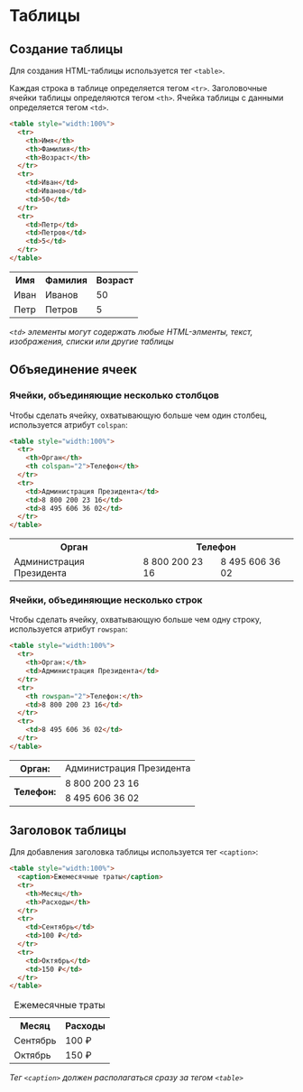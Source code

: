 # Таблицы

## Создание таблицы

Для создания HTML-таблицы используется тег `<table>`.

Каждая строка в таблице определяется тегом `<tr>`. Заголовочные ячейки таблицы определяются тегом `<th>`. Ячейка таблицы c данными определяется тегом `<td>`.

```html
<table style="width:100%">
  <tr>
    <th>Имя</th>
    <th>Фамилия</th>
    <th>Возраст</th>
  </tr>
  <tr>
    <td>Иван</td>
    <td>Иванов</td>
    <td>50</td>
  </tr>
  <tr>
    <td>Петр</td>
    <td>Петров</td>
    <td>5</td>
  </tr>
</table>
```

<table style="width:100%">
  <tr>
    <th>Имя</th>
    <th>Фамилия</th> 
    <th>Возраст</th>
  </tr>
  <tr>
    <td>Иван</td>
    <td>Иванов</td> 
    <td>50</td>
  </tr>
  <tr>
    <td>Петр</td>
    <td>Петров</td> 
    <td>5</td>
  </tr>
</table>

_`<td>` элементы могут содержать любые HTML-элменты, текст, изображения, списки или другие таблицы_

## Объяединение ячеек

### Ячейки, объединяющие несколько столбцов

Чтобы сделать ячейку, охватывающую больше чем один столбец, используется атрибут `colspan`:

```html
<table style="width:100%">
  <tr>
    <th>Орган</th>
    <th colspan="2">Телефон</th>
  </tr>
  <tr>
    <td>Администрация Президента</td>
    <td>8 800 200 23 16</td>
    <td>8 495 606 36 02</td>
  </tr>
</table>
```

<table style="width:100%">
  <tr>
    <th>Орган</th>
    <th colspan="2">Телефон</th>
  </tr>
  <tr>
    <td>Администрация Президента</td>
    <td>8 800 200 23 16</td>
    <td>8 495 606 36 02</td>
  </tr>
</table>

### Ячейки, объединяющие несколько строк

Чтобы сделать ячейку, охватывающую больше чем одну строку, используется атрибут `rowspan`:

```html
<table style="width:100%">
  <tr>
    <th>Орган:</th>
    <td>Администрация Президента</td>
  </tr>
  <tr>
    <th rowspan="2">Телефон:</th>
    <td>8 800 200 23 16</td>
  </tr>
  <tr>
    <td>8 495 606 36 02</td>
  </tr>
</table>
```

<table style="width:100%">
  <tr>
    <th>Орган:</th>
    <td>Администрация Президента</td>
  </tr>
  <tr>
    <th rowspan="2">Телефон:</th>
    <td>8 800 200 23 16</td>
  </tr>
  <tr>
    <td>8 495 606 36 02</td>
  </tr>
</table>

## Заголовок таблицы

Для добавления заголовка таблицы используется тег `<caption>`:

```html
<table style="width:100%">
  <caption>Ежемесячные траты</caption>
  <tr>
    <th>Месяц</th>
    <th>Расходы</th>
  </tr>
  <tr>
    <td>Сентябрь</td>
    <td>100 ₽</td>
  </tr>
  <tr>
    <td>Октябрь</td>
    <td>150 ₽</td>
  </tr>
</table>
```

<table style="width:100%">
  <caption>Ежемесячные траты</caption>
  <tr>
    <th>Месяц</th>
    <th>Расходы</th>
  </tr>
  <tr>
    <td>Сентябрь</td>
    <td>100 ₽</td>
  </tr>
  <tr>
    <td>Октябрь</td>
    <td>150 ₽</td>
  </tr>
</table>

_Тег `<caption>` должен располагаться сразу за тегом `<table>`_
